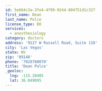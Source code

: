 ```yaml
---
id: 5e664c3a-3fe4-4f99-9244-804751d1c327
first_name: Dean
last_name: Polce
license_type: DO
services:
  - anesthesiology
category: doctors
address: '9127 W Russell Road, Suite 110'
city: 'Las Vegas'
state: NV
zip: '89148'
phone: '7028780070'
title: 'Dean Polce'
_geoloc:
  lng: -115.28485
  lat: 36.049095
---
```


